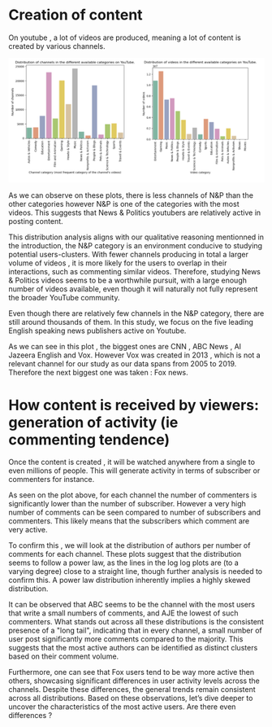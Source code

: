 # Creation of content 

On youtube , a lot of videos are produced, meaning a lot of content is created by various channels. 


![output](/assets/img/histo_intro.png)

As we can observe on these plots, there is less channels of N&P than the other categories however N&P is one of the categories with the most videos. 
This suggests that News & Politics youtubers are relatively active in posting content.

This distribution analysis aligns with our qualitative reasoning mentionned in the introduction, the N&P category is an environment conducive to studying potential users-clusters. With fewer channels producing in total a larger volume of videos , it is more likely for the users to overlap in their interactions, such as commenting similar videos. Therefore, studying News & Politics videos seems to be a worthwhile pursuit, with a large enough number of videos available, even though it will naturally not fully represent the broader YouTube community.

Even though there are relatively few channels in the N&P category, there are still around thousands of them.  In this study, we focus on the five leading English speaking news publishers active on Youtube.


As we can see in this plot , the biggest ones are CNN , ABC News , AI Jazeera English and Vox. However Vox was created in 2013 , which is not a relevant channel for our study as our data spans from 2005 to 2019. Therefore the next biggest one was taken : Fox news. 

# How content is received by viewers: generation of activity (ie commenting tendence)

Once the content is created , it will be watched anywhere from a single to even millions  of people.  This will generate activity in terms of subscriber or commenters for instance. 

As seen on the plot above, for each channel the number of commenters is significantly lower than the number of subscriber. However a very high number of comments can be seen compared to number of subscribers and commenters. This likely means that the subscribers which comment are very active.
 
To confirm this , we will look at the distribution of authors per number of comments for each channel.
These plots suggest that the distribution seems to follow a power law, as the lines in the log log plots are (to a varying degree) close to a straight line, though further analysis is needed to confirm this. A power law distribution inherently implies a highly skewed distribution. 

It can be observed that ABC seems to be the channel with the most users that write a small numbers of comments, and AJE the lowest of such commenters.  What stands out across all these distributions is the consistent presence of a "long tail", indicating that in every channel, a small number of user post significantly more comments compared to the majority. This suggests that the most active authors can be identified as distinct clusters based on their comment volume.

Furthermore, one can see that Fox users tend to be way more active then others, showcasing significant differences in user activity levels across the channels. 
Despite these differences, the general trends remain consistent across all distributions. Based on these observations, let’s dive deeper to uncover the characteristics of the most active users. Are there even differences ?
